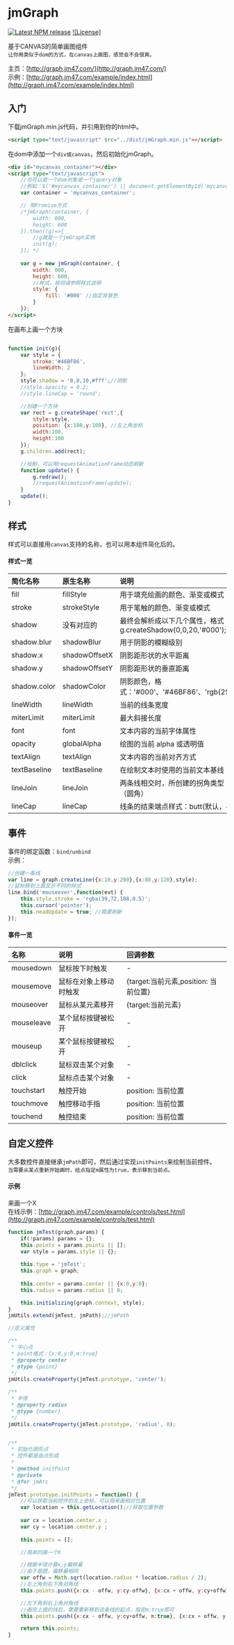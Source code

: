 jmGraph
=========

[![Latest NPM release][npm-badge]][npm-badge-url]
[![License]][license-badge-url]

基于CANVAS的简单画图组件  
`让你用类似于dom的方式，在canvas上画图，感觉会不会很爽。`

主页：[http://graph.jm47.com/](http://graph.jm47.com/)  
示例：[http://graph.jm47.com/example/index.html](http://graph.jm47.com/example/index.html)

入门
--------

下载jmGraph.min.js代码，并引用到你的html中。
```html
<script type="text/javascript" src="../dist/jmGraph.min.js"></script>	
```

在dom中添加一个`div或canvas`，然后初始化jmGraph。
```html
<div id="mycanvas_container"></div>
<script type="text/javascript">	
    //也可以是一个dom对象或一个jquery对象 
    //例如：$('#mycanvas_container') || document.getElementById('mycanvas_container')
    var container = 'mycanvas_container';

    // 用Promise方式
    /*jmGraph(container, {
        width: 800,
        height: 600
    }).then((g)=>{
        //g就是一个jmGraph实例
        init(g);
    });	*/
    
    var g = new jmGraph(container, {
        width: 800,
        height: 600,
        //样式，规则请参照样式说明
        style: {
            fill: '#000' //指定背景色
        }
    });
</script>
```
在画布上画一个方块
```javascript

function init(g){
    var style = {
        stroke:'#46BF86',
        lineWidth: 2
    };
    style.shadow = '0,0,10,#fff';//阴影
    //style.opacity = 0.2;			
    //style.lineCap = 'round';

    //创建一个方块
    var rect = g.createShape('rect',{
        style:style,
        position: {x:100,y:100}, //左上角坐标
        width:100,
        height:100
    });
    g.children.add(rect);

    //绘制，可以用requestAnimationFrame动态刷新
    function update() {
        g.redraw();
        //requestAnimationFrame(update);
    }
    update();
}
```

样式
---

样式可以直接用`canvas`支持的名称，也可以用本组件简化后的。

#### 样式一览
| 简化名称 | 原生名称 | 说明
| :- | :- | :- | 
| fill | fillStyle | 用于填充绘画的颜色、渐变或模式
| stroke | strokeStyle | 用于笔触的颜色、渐变或模式
| shadow | 没有对应的 | 最终会解析成以下几个属性，格式：'0,0,10,#fff'或g.createShadow(0,0,20,'#000');
| shadow.blur | shadowBlur | 用于阴影的模糊级别
| shadow.x | shadowOffsetX | 阴影距形状的水平距离
| shadow.y | shadowOffsetY | 阴影距形状的垂直距离
| shadow.color | shadowColor | 阴影颜色，格式：'#000'、'#46BF86'、'rgb(255,255,255)'或'rgba(39,72,188,0.5)'
| lineWidth | lineWidth | 当前的线条宽度
| miterLimit | miterLimit | 最大斜接长度
| font | font | 文本内容的当前字体属性
| opacity | globalAlpha | 绘图的当前 alpha 或透明值
| textAlign | textAlign | 文本内容的当前对齐方式
| textBaseline | textBaseline | 在绘制文本时使用的当前文本基线
| lineJoin | lineJoin | 两条线相交时，所创建的拐角类型：miter(默认，尖角),bevel(斜角),round（圆角）
| lineCap | lineCap | 线条的结束端点样式：butt(默认，平),round(圆),square（方）


事件
---

事件的绑定函数：`bind/unbind`  
示例：
```javascript
//创建一条线
var line = graph.createLine({x:10,y:200},{x:80,y:120},style);
//鼠标移到上面显示不同的样式			
line.bind('mouseover',function(evt) {
    this.style.stroke = 'rgba(39,72,188,0.5)';
    this.cursor('pointer');
    this.neadUpdate = true; //需要刷新
});
```

#### 事件一览
| 名称 | 说明 | 回调参数
| :- | :- | :- | 
| mousedown | 鼠标按下时触发 | -
| mousemove | 鼠标在对象上移动时触发 |{target:当前元素,position: 当前位置}
| mouseover | 鼠标从某元素移开 | {target:当前元素}
| mouseleave | 某个鼠标按键被松开 | -
| mouseup | 某个鼠标按键被松开 | -
| dblclick | 鼠标双击某个对象 | -
| click | 鼠标点击某个对象 | -
| touchstart | 触控开始 | position: 当前位置
| touchmove | 触控移动手指 | position: 当前位置
| touchend | 触控结束 | position: 当前位置


自定义控件
---
大多数控件直接继承`jmPath`即可，然后通过实现`initPoints`来绘制当前控件。  
`当需要从某点重新开始画时，给点指定m属性为true，表示移到当前点。`  


#### 示例
来画一个X  
在线示例：[http://graph.jm47.com/example/controls/test.html](http://graph.jm47.com/example/controls/test.html)
```javascript
function jmTest(graph,params) {
    if(!params) params = {};
    this.points = params.points || [];
    var style = params.style || {};
    
    this.type = 'jmTest';
    this.graph = graph;
        
    this.center = params.center || {x:0,y:0};
    this.radius = params.radius || 0;

    this.initializing(graph.context, style);
}
jmUtils.extend(jmTest, jmPath);//jmPath

//定义属性

/**
 * 中心点
 * point格式：{x:0,y:0,m:true}
 * @property center
 * @type {point}
 */
jmUtils.createProperty(jmTest.prototype, 'center');

/**
 * 半径
 * @property radius
 * @type {number}
 */
jmUtils.createProperty(jmTest.prototype, 'radius', 0);


/**
 * 初始化图形点
 * 控件都是由点形成
 * 
 * @method initPoint
 * @private
 * @for jmArc
 */
jmTest.prototype.initPoints = function() {
    //可以获取当前控件的左上坐标，可以用来画相对位置
    var location = this.getLocation();//获取位置参数
    
    var cx = location.center.x ;
    var cy = location.center.y ;
    
    this.points = [];

    //简单的画一个X

    //根据半径计算x,y偏移量
    //由于是圆，偏移量相同
    var offw = Math.sqrt(location.radius * location.radius / 2);
    //左上角到右下角对角线
    this.points.push({x:cx - offw, y:cy-offw}, {x:cx + offw, y:cy+offw});

    //左下角到右上角对角线
    //画完上面的线后，需要重新移到这条线的起点，指定m:true即可
    this.points.push({x:cx - offw, y:cy+offw, m:true}, {x:cx + offw, y:cy-offw});

    return this.points;
}
```




  
[npm-badge]: https://img.shields.io/npm/v/jmgraph.svg
[npm-badge-url]: https://www.npmjs.com/package/jmgraph
[license-badge]: https://img.shields.io/npm/l/jmgraph.svg
[license-badge-url]: ./LICENSE